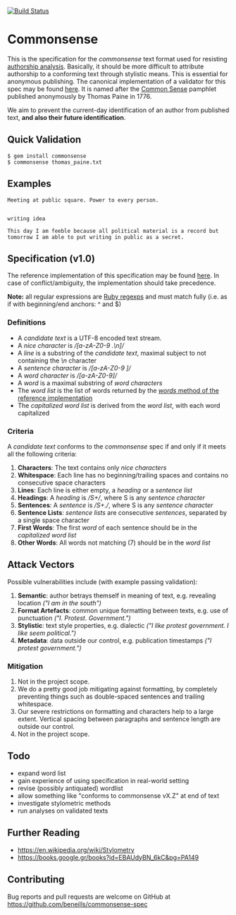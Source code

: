 [![Build Status](https://travis-ci.org/beneills/commonsense-gem.svg?branch=master)](https://travis-ci.org/beneills/commonsense-gem)

# Commonsense

This is the specification for the _commonsense_ text format used for resisting [authorship analysis](https://en.wikipedia.org/wiki/Stylometry).  Basically, it should be more difficult to attribute authorship to a conforming text through stylistic means.  This is essential for anonymous publishing.  The canonical implementation of a validator for this spec may be found [here](https://github.com/beneills/commonsense-gem).  It is named after the [Common Sense](https://en.wikipedia.org/wiki/Common_Sense_(pamphlet)) pamphlet published anonymously by Thomas Paine in 1776.

We aim to prevent the current-day identification of an author from published text, __and also their future identification__.

## Quick Validation

    $ gem install commonsense
    $ commonsense thomas_paine.txt

## Examples

    Meeting at public square. Power to every person.


    writing idea

    This day I am feeble because all political material is a record but tomorrow I am able to put writing in public as a secret.

## Specification (v1.0)

The reference implementation of this specification may be found [here](https://github.com/beneills/commonsense-gem).  In case of conflict/ambiguity, the implementation should take precedence.

__Note:__ all regular expressions are [Ruby regexps](http://ruby-doc.org/core/Regexp.html) and must match fully (i.e. as if with beginning/end anchors: ^ and $)

### Definitions

+ A _candidate text_ is a UTF-8 encoded text stream.
+ A _nice character_ is _/[a-zA-Z0-9 \.\n]/_
+ A _line_ is a substring of the _candidate text_, maximal subject to not containing the _\n_ character
+ A _sentence character_ is _/[a-zA-Z0-9 ]/_
+ A _word character_ is _/[a-zA-Z0-9]/_
+ A _word_ is a maximal substring of _word characters_
+ The _word list_ is the list of words returned by the [_words_ method of the reference implementation](https://github.com/beneills/commonsense-gem/blob/master/lib/commonsense/basic_english.rb)
+ The _capitalized word list_ is derived from the _word list_, with each word capitalized

### Criteria

A _candidate text_ conforms to the _commonsense_ spec if and only if it meets all the following criteria:

1. __Characters__: The text contains only _nice characters_
2. __Whitespace__: Each line has no beginning/trailing spaces and contains no consecutive space characters
3. __Lines__: Each line is either empty, a _heading_ or a _sentence list_
4. __Headings__: A _heading_ is _/S+/_, where S is any _sentence character_
5. __Sentences__: A _sentence_ is _/S+\./_, where S is any _sentence character_
6. __Sentence Lists__: _sentence lists_ are consecutive _sentences_, separated by a single space character
7. __First Words__: The first _word_ of each sentence should be in the _capitalized word list_
8. __Other Words__: All words not matching (7) should be in the _word list_

## Attack Vectors

Possible vulnerabilities include (with example passing validation):

1. __Semantic__: author betrays themself in meaning of text, e.g. revealing location _("I am in the south")_
2. __Format Artefacts__: common unique formatting between texts, e.g. use of punctuation _("I. Protest. Government.")_
3. __Stylistic__: text style properties, e.g. dialectic _("I like protest government. I like seem political.")_
4. __Metadata__: data outside our control, e.g. publication timestamps _("I protest government.")_

### Mitigation

1. Not in the project scope.
2. We do a pretty good job mitigating against formatting, by completely preventing things such as double-spaced sentences and trailing whitespace.
3. Our severe restrictions on formatting and characters help to a large extent.  Vertical spacing between paragraphs and sentence length are outside our control.
4. Not in the project scope.

## Todo

+ expand word list
+ gain experience of using specification in real-world setting
+ revise (possibly antiquated) wordlist
+ allow something like "conforms to commonsense vX.Z" at end of text
+ investigate stylometric methods
+ run analyses on validated texts

## Further Reading

+ https://en.wikipedia.org/wiki/Stylometry
+ https://books.google.gr/books?id=EBAUdyBN_6kC&pg=PA149


## Contributing

Bug reports and pull requests are welcome on GitHub at https://github.com/beneills/commonsense-spec
